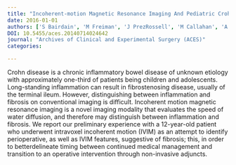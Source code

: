 ```yaml
---
title: "Incoherent-motion Magnetic Resonance Imaging And Pediatric Crohn Disease"
date: 2016-01-01
authors: ['S Bairdain', 'M Freiman', 'J PrezRossell', 'M Callahan', 'A Bousvaros', 'S Warfield', 'B Linden']
DOI: 10.5455/aces.20140714024642
journal: "Archives of Clinical and Experimental Surgery (ACES)"
categories: 

---
```

Crohn disease is a chronic inflammatory bowel disease of unknown etiology with approximately one-third of patients being children and adolescents. Long-standing inflammation can result in fibrostenosing disease, usually of the terminal ileum. However, distinguishing between inflammation and fibrosis on conventional imaging is difficult. Incoherent motion magnetic resonance imaging is a novel imaging modality that evaluates the speed of water diffusion, and therefore may distinguish between inflammation and fibrosis. We report our preliminary experience with a 12-year-old patient who underwent intravoxel incoherent motion (IVIM) as an attempt to identify perioperative, as well as IVIM features, suggestive of fibrosis; this, in order to betterdelineate timing between continued medical management and transition to an operative intervention through non-invasive adjuncts.
            